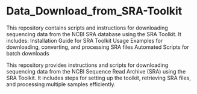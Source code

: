 # Data_Download_from_SRA-Toolkit
This repository contains scripts and instructions for downloading sequencing data from the NCBI SRA database using the SRA Toolkit. It includes:  Installation Guide for SRA Toolkit Usage Examples for downloading, converting, and processing SRA files Automated Scripts for batch downloads

This repository provides instructions and scripts for downloading sequencing data from the NCBI Sequence Read Archive (SRA) using the SRA Toolkit. It includes steps for setting up the toolkit, retrieving SRA files, and processing multiple samples efficiently.
